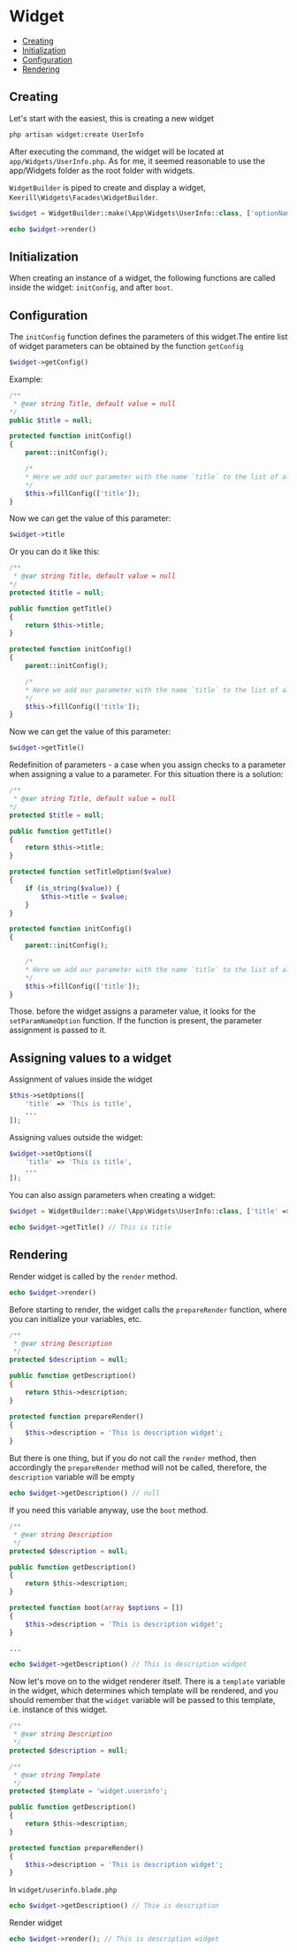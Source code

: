 # Widget

- [Creating](#creating)
- [Initialization](#initialization)
- [Configuration](#configuration)
- [Rendering](#rendering)

Creating
---

Let's start with the easiest, this is creating a new widget

```bash
php artisan widget:create UserInfo
```

After executing the command, the widget will be located at `app/Widgets/UserInfo.php`. 
As for me, it seemed reasonable to use the app/Widgets folder as the root folder with widgets.

`WidgetBuilder` is piped to create and display a widget, `Keerill\Widgets\Facades\WidgetBuilder`.

```php
$widget = WidgetBuilder::make(\App\Widgets\UserInfo::class, ['optionName' => 'optionValue']);

echo $widget->render()
```

Initialization
---

When creating an instance of a widget, the following functions are called inside the widget: `initConfig`, and after `boot`.


Configuration
---

The `initConfig` function defines the parameters of this widget.The entire list of widget parameters can be obtained by the function `getConfig`

```php
$widget->getConfig()
```
Example:

```php
/**
 * @var string Title, default value = null
*/
public $title = null;

protected function initConfig()
{
    parent::initConfig();

    /*
    * Here we add our parameter with the name `title` to the list of already available parameters.
    */
    $this->fillConfig(['title']);
}
```

Now we can get the value of this parameter:

```php
$widget->title
```

Or you can do it like this:

```php
/**
 * @var string Title, default value = null
*/
protected $title = null;

public function getTitle()
{
    return $this->title;
}

protected function initConfig()
{
    parent::initConfig();

    /*
    * Here we add our parameter with the name `title` to the list of already available parameters.
    */
    $this->fillConfig(['title']);
}
```

Now we can get the value of this parameter:

```php
$widget->getTitle()
```

Redefinition of parameters - a case when you assign checks to a parameter when assigning a value to a parameter. For this situation there is a solution:

```php
/**
 * @var string Title, default value = null
*/
protected $title = null;

public function getTitle()
{
    return $this->title;
}

protected function setTitleOption($value)
{
    if (is_string($value)) {
        $this->title = $value;
    }
}

protected function initConfig()
{
    parent::initConfig();

    /*
    * Here we add our parameter with the name `title` to the list of already available parameters.
    */
    $this->fillConfig(['title']);
}
```

Those. before the widget assigns a parameter value, it looks for the `setParamNameOption` function. If the function is present, the parameter assignment is passed to it.

Assigning values to a widget
---
Assignment of values inside the widget

```php
$this->setOptions([
    'title' => 'This is title',
    ...
]);
```

Assigning values outside the widget:

```php
$widget->setOptions([
    'title' => 'This is title',
    ...
]);
```

You can also assign parameters when creating a widget:

```php
$widget = WidgetBuilder::make(\App\Widgets\UserInfo::class, ['title' => 'This is title']);

echo $widget->getTitle() // This is title
```


Rendering
---

Render widget is called by the `render` method.

```php
echo $widget->render()
```

Before starting to render, the widget calls the `prepareRender` function, where you can initialize your variables, etc.

```php
/**
 * @var string Description
 */
protected $description = null;

public function getDescription()
{
    return $this->description;
}

protected function prepareRender()
{
    $this->description = 'This is description widget';
}
```
But there is one thing, but if you do not call the `render` method, then accordingly the `prepareRender` method will not be called, therefore, the `description` variable will be empty

```php
echo $widget->getDescription() // null
```

If you need this variable anyway, use the `boot` method.

```php
/**
 * @var string Description
 */
protected $description = null;

public function getDescription()
{
    return $this->description;
}

protected function boot(array $options = [])
{
    $this->description = 'This is description widget';
}

...

echo $widget->getDescription() // This is description widget
```

Now let's move on to the widget renderer itself. There is a `template` variable in the widget, which determines which template will be rendered, and you should remember that the `widget` variable will be passed to this template, i.e. instance of this widget.

```php
/**
 * @var string Description
 */
protected $description = null;

/**
 * @var string Template
 */
protected $template = 'widget.userinfo';

public function getDescription()
{
    return $this->description;
}

protected function prepareRender()
{
    $this->description = 'This is description widget';
}
```

In `widget/userinfo.blade.php`

```php
echo $widget->getDescription() // Thie is description
```

Render widget

```php
echo $widget->render(); // This is description widget
```